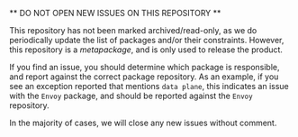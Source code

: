 ** DO NOT OPEN NEW ISSUES ON THIS REPOSITORY **

This repository has not been marked archived/read-only, as we do periodically
update the list of packages and/or their constraints. However, this repository
is a _metapackage_, and is only used to release the product.

If you find an issue, you should determine which package is responsible, and
report against the correct package repository. As an example, if you see an
exception reported that mentions `data plane`, this indicates an issue with 
the `Envoy` package, and should be reported against the `Envoy` repository.

In the majority of cases, we will close any new issues without comment.